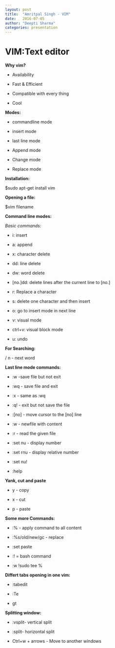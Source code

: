 ```yaml
---
layout: post
title:  "Amritpal Singh - VIM"
date:   2016-07-05 
author: "Deepti Sharma"
categories: presentation
---
```


VIM:Text editor
===============================

**Why vim?**

- Availability

- Fast & Efficient

- Compatible with every thing

- Cool

**Modes:**

- commandline mode

- insert mode

- last line mode

- Append mode

- Change mode

- Replace mode

**Installation:**
    
$sudo apt-get install vim

**Opening a file:**

$vim filename

**Command line modes:**

*Basic commands:*
- i: insert

- a: append

- x: character delete

- dd: line delete

- dw: word delete

- [no.]dd: delete lines after the current line to [no.]

- r: Replace a character

- s: delete one character and then insert

- o: go to insert mode in next line

- v: visual mode

- ctrl+v:  visual block mode

- u: undo
        
**For Searching:**
        
 / 
 n - next word

**Last line mode commands:**

- :w -save file but not exit

- :wq - save file and exit

- :x - same as :wq

- :q! - exit but not save the file

- :[no] - move cursor to the [no] line

- :w - newfile with content

- :r - read the given file

- :set nu - display number

- :set rnu - display relative number

- :set nu!

- :help
        
**Yank, cut and paste**

-  y - copy

-  x - cut

-  p - paste

**Some more Commands:**

- :% - apply command to all content

- :%s/old/new/gc - replace  

- :set paste

- :! = bash command

- :w !sudo tee % 
       
**Differt tabs opening in one vim:**

- :tabedit 

- :Te

- gt
        
**Splitting window:**

- :vsplit- vertical split

- :split- horizontal split 

- Ctrl+w + arrows - Move to another windows 
